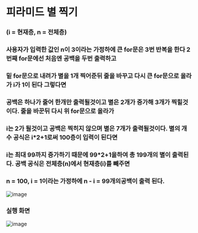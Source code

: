 # 피라미드 별 찍기
### (i = 현재층, n = 전체층)
### 사용자가 입력한 값인 n이 3이라는 가정하에 큰 for문은 3번 반복을 한다 2번째 for문에선 처음엔 공백을 두번 출력하고 
### 밑 for문으로 내려가 별을 1개 찍어준뒤 줄을 바꾸고 다시 큰 for문으로 올라가 i가 1이 된다 그렇다면
### 공백은 하나가 줄어 한개만 출력될것이고 별은 2개가 증가해 3개가 찍힐것이다. 줄을 바꾼뒤 다시 위 for문으로 올라가
### i는 2가 될것이고 공백은 찍히지 않으며 별은 7개가 출력될것이다. 별의 개수 공식은 i*2+1로써 100층이 입력이 된다면
### i는 최대 99까지 증가하기 때문에 99*2+1을하여 총 199개의 별이 출력된다. 공백 공식은 전체층(n)에서 현재층(i)를 빼주면
### n = 100, i = 1이라는 가정하에 n - i = 99개의공백이 출력 된다.

![image](https://user-images.githubusercontent.com/114748934/224193591-3ff07a16-decc-4147-844e-3c721003fa49.png)
### 실행 화면
![image](https://user-images.githubusercontent.com/114748934/224193674-0c6a8c8e-9886-47fb-9210-5ed61b8a918e.png)
